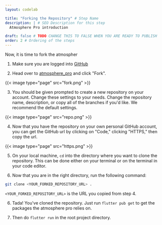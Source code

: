 ```yaml
---
layout: codelab

title: "Forking the Repository" # Step Name
description: | # SEO Description for this step
  Atmosphere Pro introduction

draft: false # TODO CHANGE THIS TO FALSE WHEN YOU ARE READY TO PUBLISH THE PAGE
order: 2 # Ordering of the steps
---
```


Now, it is time to fork the atmospher

1. Make sure you are logged into [GitHub](https://github.com)

2. Head over to [atmosphere_pro](https://github.com/atsign-foundation/atmosphere_pro) and click "Fork".

{{< image type="page" src="fork.png" >}}

3. You should be given prompted to create a new repository on your account. Change these settings to your needs. Change the repository name, description, or copy all of the branches if you'd like. We recommend the default settings.

{{< image type="page" src="repo.png" >}}

4. Now that you have the repository on your own personal GitHub account, you can get the GitHub url by clicking on "Code," clicking "HTTPS," then copy the url.

{{< image type="page" src="https.png" >}}

5. On your local machine, `cd` into the directory where you want to clone the repository. This can be done either on your terminal or on the terminal in your code editor.

6. Now that you are in the right directory, run the following command:

```sh
git clone <YOUR_FORKED_REPOSITORY_URL> .
```

`<YOUR_FORKED_REPOSITORY_URL>` is the URL you copied from step 4.

6. Tada! You've cloned the repository. Just run `flutter pub get` to get the packages the atmosphere pro relies on.

7. Then do `flutter run` in the root project directory.